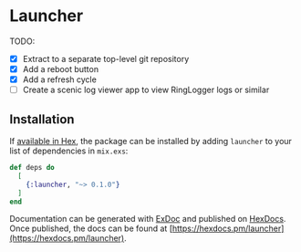 # Launcher

TODO:
- [x] Extract to a separate top-level git repository
- [x] Add a reboot button
- [x] Add a refresh cycle
- [ ] Create a scenic log viewer app to view RingLogger logs or similar

## Installation

If [available in Hex](https://hex.pm/docs/publish), the package can be installed
by adding `launcher` to your list of dependencies in `mix.exs`:

```elixir
def deps do
  [
    {:launcher, "~> 0.1.0"}
  ]
end
```

Documentation can be generated with [ExDoc](https://github.com/elixir-lang/ex_doc)
and published on [HexDocs](https://hexdocs.pm). Once published, the docs can
be found at [https://hexdocs.pm/launcher](https://hexdocs.pm/launcher).

